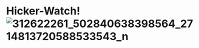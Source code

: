 # Hicker-Watch!![312622261_502840638398564_2714813720588533543_n](https://user-images.githubusercontent.com/90522515/197825800-ec6ee989-e489-441a-92d3-cf68513bd3c4.jpg)
